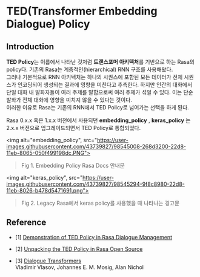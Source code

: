 # TED(Transformer Embedding Dialogue) Policy

## Introduction  

**TED Policy**는 이름에서 나타난 것처럼 **트랜스포머 아키텍처**를 기반으로 하는 Rasa의 policy다. 기존의 Rasa는 계층적인(hierarchical) RNN 구조를 사용해왔다.  
그러나 기본적으로 RNN 아키텍처는 하나의 시퀀스에 포함된 모든 데이터가 전체 시퀀스가 인코딩되어 생성되는 결과에 영향을 미친다고 추측한다. 하지만 인간의 대화에서  
단일 대화 내 발화자들이 여러 주제를 말함으로써 여러 주제가 섞일 수 있다. 이는 단순 발화가 전체 대화에 영향을 미치지 않을 수 있다는 것이다.  
이러한 이유로 Rasa는 기존의 RNN에서 TED Policy로 넘어가는 선택을 하게 된다.  

Rasa 0.x.x 혹은 1.x.x 버전에서 사용되던 **embedding_policy** , **keras_policy** 는 2.x.x 버전으로 업그레이드되면서 TED Policy로 통합되었다.  

<img alt="embedding_policy", src="https://user-images.githubusercontent.com/43739827/98545008-268d3200-22d8-11eb-8065-050f499198dc.PNG"></img>  
> Fig 1. Embedding Policy Rasa Docs 안내문

<img alt="keras_policy", src="https://user-images.githubusercontent.com/43739827/98545294-9f8c8980-22d8-11eb-8026-b478d5471691.png"></img>  
> Fig 2. Legacy Rasa에서 keras policy를 사용했을 때 나타나는 경고문  



## Reference  

* [1] [Demonstration of TED Policy in Rasa Dialogue Management](https://blog.rasa.com/demonstration-of-our-ted-policy/)  

* [2] [Unpacking the TED Policy in Rasa Open Source](https://blog.rasa.com/unpacking-the-ted-policy-in-rasa-open-source/)  

* [3] [Dialogue Transformers](https://arxiv.org/pdf/1910.00486.pdf)  
 Vladimir Vlasov, Johannes E. M. Mosig, Alan Nichol
